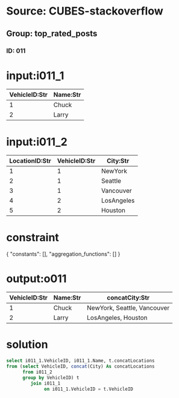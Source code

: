# Source: CUBES-stackoverflow
## Group: top_rated_posts
### ID: 011

# input:i011_1

| VehicleID:Str | Name:Str |
|---|---|
| 1 | Chuck |
| 2 | Larry |

# input:i011_2

| LocationID:Str | VehicleID:Str | City:Str |
|---|---|---|
| 1 | 1 | NewYork |
| 2 | 1 | Seattle |
| 3 | 1 | Vancouver |
| 4 | 2 | LosAngeles |
| 5 | 2 | Houston |

# constraint

{
  "constants": [],
  "aggregation_functions": []
}

# output:o011

| VehicleID:Str | Name:Str | concatCity:Str |
|---|---|---|
| 1 | Chuck | NewYork, Seattle, Vancouver |
| 2 | Larry | LosAngeles, Houston |

# solution

```sql
select i011_1.VehicleID, i011_1.Name, t.concatLocations
from (select VehicleID, concat(City) As concatLocations
      from i011_2
      group by VehicleID) t
         join i011_1
              on i011_1.VehicleID = t.VehicleID

```
